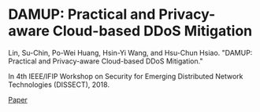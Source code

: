 # DAMUP: Practical and Privacy-aware Cloud-based DDoS Mitigation

Lin, Su-Chin, Po-Wei Huang, Hsin-Yi Wang, and Hsu-Chun Hsiao. "DAMUP: Practical and Privacy-aware Cloud-based DDoS Mitigation."

In 4th IEEE/IFIP Workshop on Security for Emerging Distributed Network Technologies (DISSECT), 2018.

[Paper](https://www.csie.ntu.edu.tw/~hchsiao/pub/2018_IEEE_DISSECT.pdf)

